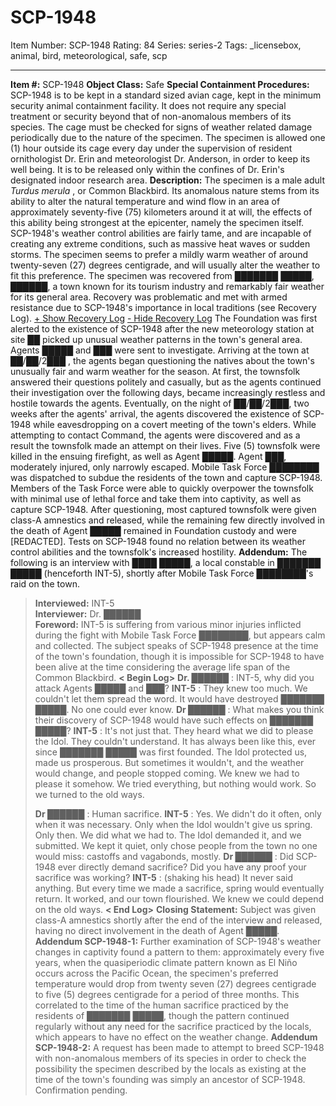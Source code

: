 # SCP-1948
Item Number: SCP-1948
Rating: 84
Series: series-2
Tags: _licensebox, animal, bird, meteorological, safe, scp

---

**Item #:** SCP-1948
**Object Class:** Safe
**Special Containment Procedures:** SCP-1948 is to be kept in a standard sized avian cage, kept in the minimum security animal containment facility. It does not require any special treatment or security beyond that of non-anomalous members of its species. The cage must be checked for signs of weather related damage periodically due to the nature of the specimen. The specimen is allowed one (1) hour outside its cage every day under the supervision of resident ornithologist Dr. Erin and meteorologist Dr. Anderson, in order to keep its well being. It is to be released only within the confines of Dr. Erin's designated indoor research area.
**Description:** The specimen is a male adult _Turdus merula_ , or Common Blackbird. Its anomalous nature stems from its ability to alter the natural temperature and wind flow in an area of approximately seventy-five (75) kilometers around it at will, the effects of this ability being strongest at the epicenter, namely the specimen itself. SCP-1948's weather control abilities are fairly tame, and are incapable of creating any extreme conditions, such as massive heat waves or sudden storms. The specimen seems to prefer a mildly warm weather of around twenty-seven (27) degrees centigrade, and will usually alter the weather to fit this preference.
The specimen was recovered from ███████ █████, ██████, a town known for its tourism industry and remarkably fair weather for its general area. Recovery was problematic and met with armed resistance due to SCP-1948's importance in local traditions (see Recovery Log).
[\+ Show Recovery Log](javascript:;)
[\- Hide Recovery Log](javascript:;)
The Foundation was first alerted to the existence of SCP-1948 after the new meteorology station at site ██ picked up unusual weather patterns in the town's general area. Agents █████ and ███ were sent to investigate.
Arriving at the town at ██/██/2███ , the agents began questioning the natives about the town's unusually fair and warm weather for the season. At first, the townsfolk answered their questions politely and casually, but as the agents continued their investigation over the following days, became increasingly restless and hostile towards the agents. Eventually, on the night of ██/██/2███, two weeks after the agents' arrival, the agents discovered the existence of SCP-1948 while eavesdropping on a covert meeting of the town's elders. While attempting to contact Command, the agents were discovered and as a result the townsfolk made an attempt on their lives. Five (5) townsfolk were killed in the ensuing firefight, as well as Agent █████. Agent ███, moderately injured, only narrowly escaped. Mobile Task Force ████████ was dispatched to subdue the residents of the town and capture SCP-1948. Members of the Task Force were able to quickly overpower the townsfolk with minimal use of lethal force and take them into captivity, as well as capture SCP-1948. After questioning, most captured townsfolk were given class-A amnestics and released, while the remaining few directly involved in the death of Agent █████ remained in Foundation custody and were [REDACTED].
Tests on SCP-1948 found no relation between its weather control abilities and the townsfolk's increased hostility.
**Addendum:** The following is an interview with ████ █████, a local constable in ███████ █████ (henceforth INT-5), shortly after Mobile Task Force ████████'s raid on the town.
> **Interviewed:** INT-5  
>  **Interviewer:** Dr. ██████  
>  **Foreword:** INT-5 is suffering from various minor injuries inflicted during the fight with Mobile Task Force ████████, but appears calm and collected. The subject speaks of SCP-1948 presence at the time of the town's foundation, though it is impossible for SCP-1948 to have been alive at the time considering the average life span of the Common Blackbird.
> **< Begin Log>**
> **Dr. ██████** : INT-5, why did you attack Agents █████ and ███?
> **INT-5** : They knew too much. We couldn't let them spread the word. It would have destroyed ███████ █████. No one could ever know.
> **Dr ██████** : What makes you think their discovery of SCP-1948 would have such effects on ███████ █████?
> **INT-5** : It's not just that. They heard what we did to please the Idol. They couldn't understand. It has always been like this, ever since ███████ █████ was first founded. The Idol protected us, made us prosperous. But sometimes it wouldn't, and the weather would change, and people stopped coming. We knew we had to please it somehow. We tried everything, but nothing would work. So we turned to the old ways.  
>    
>  **Dr ██████** : Human sacrifice.
> **INT-5** : Yes. We didn't do it often, only when it was necessary. Only when the Idol wouldn't give us spring. Only then. We did what we had to. The Idol demanded it, and we submitted. We kept it quiet, only chose people from the town no one would miss: castoffs and vagabonds, mostly.
> **Dr ██████** : Did SCP-1948 ever directly demand sacrifice? Did you have any proof your sacrifice was working?
> **INT-5** : (shaking his head) It never said anything. But every time we made a sacrifice, spring would eventually return. It worked, and our town flourished. We knew we could depend on the old ways.
> **< End Log>**
**Closing Statement:** Subject was given class-A amnestics shortly after the end of the interview and released, having no direct involvement in the death of Agent █████.
**Addendum SCP-1948-1:** Further examination of SCP-1948's weather changes in captivity found a pattern to them: approximately every five years, when the quasiperiodic climate pattern known as El Niño occurs across the Pacific Ocean, the specimen's preferred temperature would drop from twenty seven (27) degrees centigrade to five (5) degrees centigrade for a period of three months. This correlated to the time of the human sacrifice practiced by the residents of ███████ █████, though the pattern continued regularly without any need for the sacrifice practiced by the locals, which appears to have no effect on the weather change.
**Addendum SCP-1948-2:** A request has been made to attempt to breed SCP-1948 with non-anomalous members of its species in order to check the possibility the specimen described by the locals as existing at the time of the town's founding was simply an ancestor of SCP-1948. Confirmation pending.